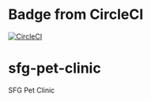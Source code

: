 # Badge from CircleCI
[![CircleCI](https://circleci.com/gh/xektoro/sfg-pet-clinic.svg?style=svg)](https://circleci.com/gh/xektoro/sfg-pet-clinic)

# sfg-pet-clinic
SFG Pet Clinic
